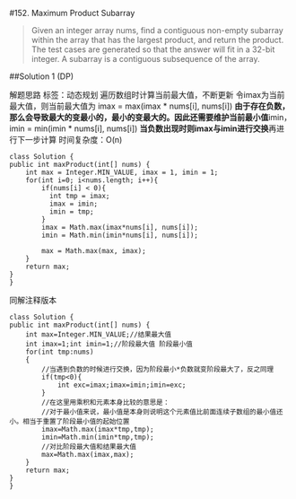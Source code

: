 #152. Maximum Product Subarray

>Given an integer array nums, find a contiguous non-empty subarray within the array that has the largest product, and return the product.
The test cases are generated so that the answer will fit in a 32-bit integer.
A subarray is a contiguous subsequence of the array.

##Solution 1 (DP)

解题思路
标签：动态规划
遍历数组时计算当前最大值，不断更新
令imax为当前最大值，则当前最大值为 imax = max(imax * nums[i], nums[i])
**由于存在负数，那么会导致最大的变最小的，最小的变最大的。因此还需要维护当前最小值**imin，imin = min(imin * nums[i], nums[i])
**当负数出现时则imax与imin进行交换**再进行下一步计算
时间复杂度：O(n)



    class Solution {
    public int maxProduct(int[] nums) {
        int max = Integer.MIN_VALUE, imax = 1, imin = 1;
        for(int i=0; i<nums.length; i++){
            if(nums[i] < 0){ 
              int tmp = imax;
              imax = imin;
              imin = tmp;
            }
            imax = Math.max(imax*nums[i], nums[i]);
            imin = Math.min(imin*nums[i], nums[i]);
            
            max = Math.max(max, imax);
        }
        return max;
    }
    }

同解注释版本

    class Solution {
    public int maxProduct(int[] nums) {
        int max=Integer.MIN_VALUE;//结果最大值
        int imax=1;int imin=1;//阶段最大值 阶段最小值
        for(int tmp:nums)
        {
            //当遇到负数的时候进行交换，因为阶段最小*负数就变阶段最大了，反之同理
            if(tmp<0){
                int exc=imax;imax=imin;imin=exc;
            }
            //在这里用乘积和元素本身比较的意思是：
            //对于最小值来说，最小值是本身则说明这个元素值比前面连续子数组的最小值还小。相当于重置了阶段最小值的起始位置
            imax=Math.max(imax*tmp,tmp);
            imin=Math.min(imin*tmp,tmp);
            //对比阶段最大值和结果最大值
            max=Math.max(imax,max);
        }
        return max;
    }
    }
